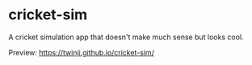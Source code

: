 # cricket-sim
A cricket simulation app that doesn't make much sense but looks cool.

Preview: https://twinji.github.io/cricket-sim/
